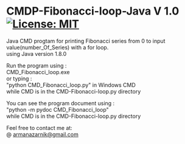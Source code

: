 # CMDP-Fibonacci-loop-Java V 1.0 [![License: MIT](https://img.shields.io/badge/License-MIT-yellow.svg)](https://opensource.org/licenses/MIT)   
Java CMD progtam for printing Fibonacci series from 0 to input value(number_Of_Series) with a for loop.   
using Java version 1.8.0  

Run the program using :  
CMD_Fibonacci_loop.exe  
or typing :  
"python CMD_Fibonacci_loop.py" in Windows CMD  
while CMD is in the CMD-Fibonacci-loop.py directory  

You can see the program document using :  
"python -m pydoc CMD_Fibonacci_loop"  
 while CMD is in the CMD-Fibonacci-loop.py directory  
  
Feel free to contact me at:  
@ armanazarnik@gmail.com
